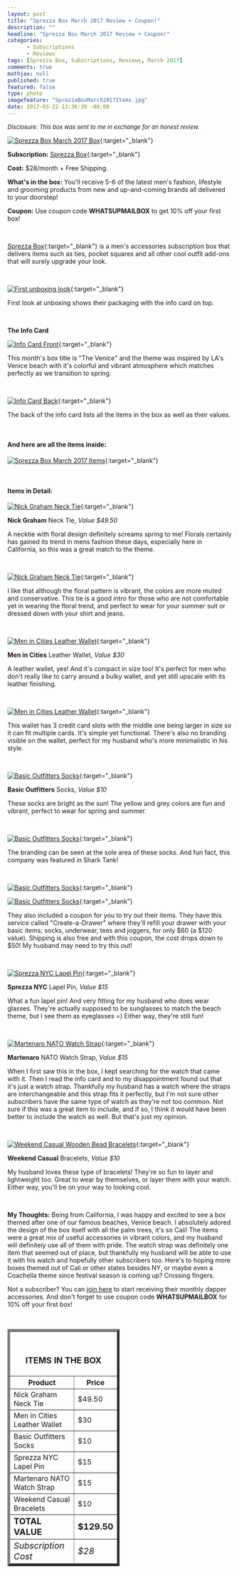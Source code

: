 ```yaml
---
layout: post
title: "Sprezza Box March 2017 Review + Coupon!"
description: ""
headline: "Sprezza Box March 2017 Review + Coupon!"
categories: 
      - Subscriptions
      - Reviews
tags: [Sprezza Box, Subscriptions, Reviews, March 2017]
comments: true
mathjax: null
published: true
featured: false
type: photo
imagefeature: "SprezzaBoxMarch2017Items.jpg"
date: 2017-03-22 13:36:39 -08:00
---
```


<i><font size="2">Disclosure: This box was sent to me in exchange for an honest review.</font></i>

[![Sprezza Box March 2017 Box](http://whatsupmailbox.com/images/SprezzaBoxMarch2017Package.jpg)](http://www.sprezzabox.com?rfsn=103516.e98b8){:target="_blank"}

**Subscription:** [Sprezza Box](http://www.sprezzabox.com?rfsn=103516.e98b8){:target="_blank"}

**Cost:** $28/month + Free Shipping.

**What's in the box:** You'll receive 5-6 of the latest men's fashion, lifestyle and grooming products from new and up-and-coming brands all delivered to your doorstep!

**Coupon:** Use coupon code **WHATSUPMAILBOX** to get 10% off your first box!

<br>

[Sprezza Box](http://www.sprezzabox.com?rfsn=103516.e98b8){:target="_blank"} is a men's accessories subscription box that delivers items such as ties, pocket squares and all other cool outfit add-ons that will surely upgrade your look.

<br>

[![First unboxing look](http://whatsupmailbox.com/images/SprezzaBoxMarch2017OpenBox.jpg)](http://www.sprezzabox.com?rfsn=103516.e98b8){:target="_blank"}

First look at unboxing shows their packaging with the info card on top.

<br>

**The Info Card**

[![Info Card Front](http://whatsupmailbox.com/images/SprezzaBoxMarch2017InfoCard.jpg)](http://www.sprezzabox.com?rfsn=103516.e98b8){:target="_blank"}

This month's box title is "The Venice" and the theme was inspired by LA's Venice beach with it's colorful and vibrant atmosphere which matches perfectly as we transition to spring.

<br>

[![Info Card Back](http://whatsupmailbox.com/images/SprezzaBoxMarch2017InfoCard02.jpg)](http://www.sprezzabox.com?rfsn=103516.e98b8){:target="_blank"}

The back of the info card lists all the items in the box as well as their values.

<br>

<H4>And here are all the items inside:</H4>

[![Sprezza Box March 2017 Items](http://whatsupmailbox.com/images/SprezzaBoxMarch2017Items.jpg)](http://www.sprezzabox.com?rfsn=103516.e98b8){:target="_blank"}

<br>

<H4>Items in Detail:</H4>

[![Nick Graham Neck Tie](http://whatsupmailbox.com/images/SprezzaBoxMarch2017NickGrahamNeckTie.jpg)](http://www.sprezzabox.com?rfsn=103516.e98b8){:target="_blank"}

**Nick Graham** Neck Tie, *Value $49.50*

A necktie with floral design definitely screams spring to me! Florals certainly has gained its trend in mens fashion these days, especially here in California, so this was a great match to the theme.

<br>

[![Nick Graham Neck Tie](http://whatsupmailbox.com/images/SprezzaBoxMarch2017NickGrahamNeckTie02.jpg)](http://www.sprezzabox.com?rfsn=103516.e98b8){:target="_blank"}

I like that although the floral pattern is vibrant, the colors are more muted and conservative. This tie is a good intro for those who are not comfortable yet in wearing the floral trend, and perfect to wear for your summer suit or dressed down with your shirt and jeans.

<br>

[![Men in Cities Leather Wallet](http://whatsupmailbox.com/images/SprezzaBoxMarch2017MenInCitiesLeatherWallet.jpg)](http://www.sprezzabox.com?rfsn=103516.e98b8){:target="_blank"}

**Men in Cities** Leather Wallet, *Value $30*

A leather wallet, yes! And it's compact in size too! It's perfect for men who don't really like to carry around a bulky wallet, and yet still upscale with its leather finishing.

<br>

[![Men in Cities Leather Wallet](http://whatsupmailbox.com/images/SprezzaBoxMarch2017MenInCitiesLeatherWallet02.jpg)](http://www.sprezzabox.com?rfsn=103516.e98b8){:target="_blank"}

This wallet has 3 credit card slots with the middle one being larger in size so it can fit multiple cards. It's simple yet functional. There's also no branding visible on the wallet, perfect for my husband who's more minimalistic in his style.

<br>

[![Basic Outfitters Socks](http://whatsupmailbox.com/images/SprezzaBoxMarch2017BasicOutfittersSocks.jpg)](http://www.sprezzabox.com?rfsn=103516.e98b8){:target="_blank"}

**Basic Outfitters** Socks, *Value $10*

These socks are bright as the sun! The yellow and grey colors are fun and vibrant, perfect to wear for spring and summer.

<br>

[![Basic Outfitters Socks](http://whatsupmailbox.com/images/SprezzaBoxMarch2017BasicOutfittersSocks02.jpg)](http://www.sprezzabox.com?rfsn=103516.e98b8){:target="_blank"}

The branding can be seen at the sole area of these socks. And fun fact, this company was featured in Shark Tank!

<br>

[![Basic Outfitters Socks](http://whatsupmailbox.com/images/SprezzaBoxMarch2017BasicOutfittersCoupon.jpg)](http://www.sprezzabox.com?rfsn=103516.e98b8){:target="_blank"}

[![Basic Outfitters Socks](http://whatsupmailbox.com/images/SprezzaBoxMarch2017BasicOutfittersCoupon02.jpg)](http://www.sprezzabox.com?rfsn=103516.e98b8){:target="_blank"}

They also included a coupon for you to try out their items. They have this service called "Create-a-Drawer" where they'll refill your drawer with your basic items; socks, underwear, tees and joggers, for only $60 (a $120 value). Shipping is also free and with this coupon, the cost drops down to $50! My husband may need to try this out!

<br>

[![Sprezza NYC Lapel Pin](http://whatsupmailbox.com/images/SprezzaBoxMarch2017SprezzaNYCEyeglassesLapelPin.jpg)](http://www.sprezzabox.com?rfsn=103516.e98b8){:target="_blank"}

**Sprezza NYC** Lapel Pin, *Value $15*

What a fun lapel pin! And very fitting for my husband who does wear glasses. They're actually supposed to be sunglasses to match the beach theme, but I see them as eyeglasses =) Either way, they're still fun!

<br>

[![Martenaro NATO Watch Strap](http://whatsupmailbox.com/images/SprezzaBoxMarch2017MartenaroNATOWatchStrap.jpg)](http://www.sprezzabox.com?rfsn=103516.e98b8){:target="_blank"}

**Martenaro** NATO Watch Strap, *Value $15*

When I first saw this in the box, I kept searching for the watch that came with it. Then I read the info card and to my disappointment found out that it's just a watch strap. Thankfully my husband has a watch where the straps are interchangeable and this strap fits it perfectly, but I'm not sure other subscribers have the same type of watch as they're not too common. Not sure if this was a great item to include, and if so, I think it would have been better to include the watch as well. But that's just my opinion.

<br>

[![Weekend Casual Wooden Bead Bracelets](http://whatsupmailbox.com/images/SprezzaBoxMarch2017WeekendCasualWoodenBeadBracelets.jpg)](http://www.sprezzabox.com?rfsn=103516.e98b8){:target="_blank"}

**Weekend Casual** Bracelets, *Value $10*

My husband loves these type of bracelets! They're so fun to layer and lightweight too. Great to wear by themselves, or layer them with your watch. Either way, you'll be on your way to looking cool.

<br>

<i class="icon-exclamation-sign"></i> **My Thoughts:** Being from California, I was happy and excited to see a box themed after one of our famous beaches, Venice beach. I absolutely adored the design of the box itself with all the palm trees, it's so Cali! The items were a great mix of useful accessories in vibrant colors, and my husband will definitely use all of them with pride. The watch strap was definitely one item that seemed out of place, but thankfully my husband will be able to use it with his watch and hopefully other subscribers too. Here's to hoping more boxes themed out of Cali or other states besides NY, or maybe even a Coachella theme since festival season is coming up? Crossing fingers.

Not a subscriber? You can [join here](http://www.sprezzabox.com?rfsn=103516.e98b8) to start receiving their monthly dapper accessories. And don't forget to use coupon code **WHATSUPMAILBOX** for 10% off your first box!

<br>

<TABLE  BORDER="5" style="width:50%">
   <TR>
      <TH COLSPAN="2">
         <H3><BR><center>ITEMS IN THE BOX</center></H3>
      </TH>
   </TR>
      <TH>Product</TH>
      <TH>Price</TH>
  <TR>
      <TD>Nick Graham Neck Tie</TD>
      <TD>$49.50</TD>
   </TR>
  <TR>
      <TD>Men in Cities Leather Wallet</TD>
      <TD>$30</TD>
   </TR>
  <TR>
      <TD>Basic Outfitters Socks</TD>
      <TD>$10</TD>
   </TR>
   <TR>
      <TD>Sprezza NYC Lapel Pin</TD>
      <TD>$15</TD>
   </TR>
    <TR>
      <TD>Martenaro NATO Watch Strap</TD>
      <TD>$15</TD>
   </TR>
    <TR>
      <TD>Weekend Casual Bracelets</TD>
      <TD>$10</TD>
   </TR>
   <TR>
      <TD><b><big>TOTAL VALUE</big></b></TD>
      <TD><b><big>$129.50</big></b></TD>
   </TR>
   <TR>
      <TD><i><big>Subscription Cost</big></i></TD>
      <TD><i><big>$28</big></i></TD>
   </TR>
</TABLE>
